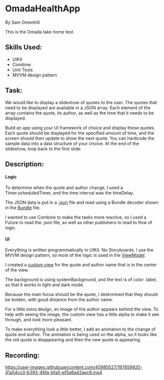 # OmadaHealthApp
By Sam Greenhill

This is the Omada take home test. 

## Skills Used: 
* UIKit
* Combine
* Unit Tests
* MVVM design pattern


## Task: 

We would like to display a slideshow of quotes to the user. The quotes that need to be displayed are available in a JSON array. Each element of the array contains the quote, its author, as well as the time that it needs to be displayed.

Build an app using your UI framework of choice and display these quotes. Each quote should be displayed for the specified amount of time, and the screen should then update to show the next quote. You can hardcode the sample data into a data structure of your choice. At the end of the slideshow, loop back to the first slide.


## Description:

#### Logic

To determine when the quote and author change, I used a Timer.scheduledTimer, and the time interval was the timeDelay.

The JSON data is put in a [.json](https://github.com/samgusa/OmadaHealthApp/blob/main/OmadaHealthApp/Model/Omada.json) file and read using a Bundle decoder shown in the [Bundle](https://github.com/samgusa/OmadaHealthApp/blob/main/OmadaHealthApp/Model/Bundle.swift) file. 

I wanted to use Combine to make the tasks more reactive, so I used a Future to read the .json file, as well as other publishers to read to flow of logic.

#### UI

Everything is written programmatically in UIKit. No Storyboards. I use the MVVM design pattern, so most of the logic is used in the [ViewModel](https://github.com/samgusa/OmadaHealthApp/blob/main/OmadaHealthApp/ViewModel/MainViewModel.swift).

I created a [custom view](https://github.com/samgusa/OmadaHealthApp/blob/main/OmadaHealthApp/View/View/SlideView.swift) for the quote and author name that is in the center of the view. 

The background is using systemBackground, and the text is of color .label, so that it works in light and dark mode.

Because the main focus should be the quote, I determined that they should be bolden, with good distance from the author name.

For a little extra design, an image of the author appears behind the view. To help with seeing the image, the custom view has a little alpha to make it see through, and look more pleasant. 

To make everything look a little better, I add an animation to the change of quote and author. The animation is being used on the alpha, so it looks like the old quote is disappearing and then the new quote is appearing.


## Recording:

https://user-images.githubusercontent.com/45985527/197859920-41a54cc0-b393-46fa-bfa5-ef5a8a42aec8.mp4
